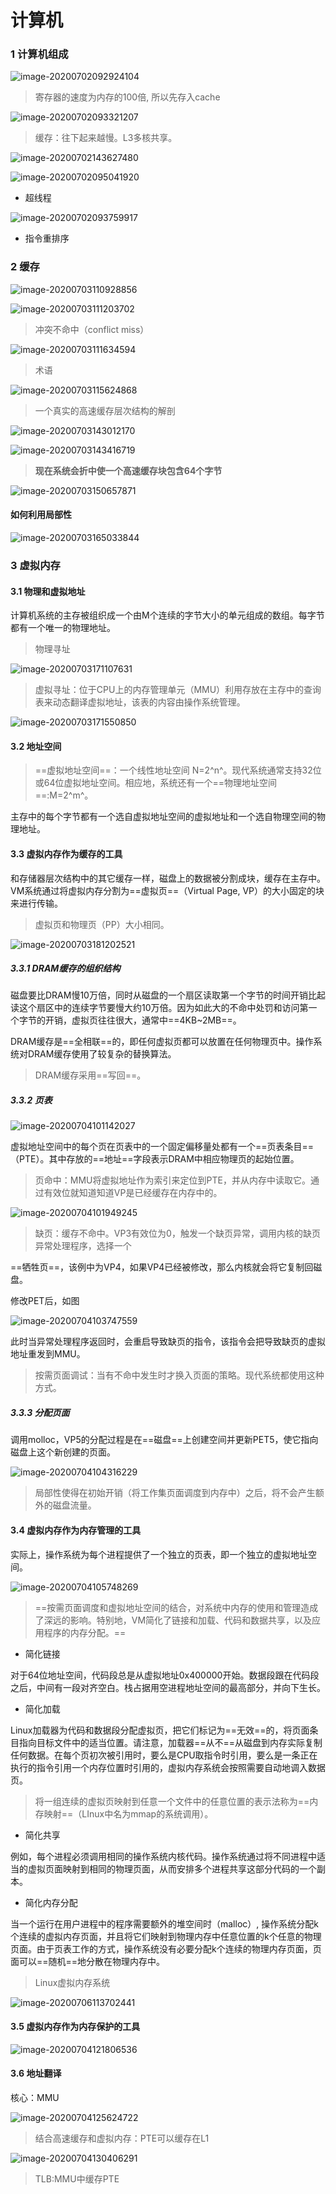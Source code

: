 # 计算机

### 1 计算机组成

![image-20200702092924104](C:\Users\Xuan\AppData\Roaming\Typora\typora-user-images\image-20200702092924104.png)

> 寄存器的速度为内存的100倍, 所以先存入cache

![image-20200702093321207](C:\Users\Xuan\AppData\Roaming\Typora\typora-user-images\image-20200702093321207.png)

> 缓存：往下起来越慢。L3多核共享。

![image-20200702143627480](C:\Users\Xuan\AppData\Roaming\Typora\typora-user-images\image-20200702143627480.png)

![image-20200702095041920](C:\Users\Xuan\AppData\Roaming\Typora\typora-user-images\image-20200702095041920.png)

- 超线程

 ![image-20200702093759917](C:\Users\Xuan\AppData\Roaming\Typora\typora-user-images\image-20200702093759917.png)



- 指令重排序



### 2 缓存

![image-20200703110928856](C:\Users\Xuan\AppData\Roaming\Typora\typora-user-images\image-20200703110928856.png)

![image-20200703111203702](C:\Users\Xuan\AppData\Roaming\Typora\typora-user-images\image-20200703111203702.png)

> 冲突不命中（conflict miss）

![image-20200703111634594](C:\Users\Xuan\AppData\Roaming\Typora\typora-user-images\image-20200703111634594.png)

> 术语

![image-20200703115624868](C:\Users\Xuan\AppData\Roaming\Typora\typora-user-images\image-20200703115624868.png)

> 一个真实的高速缓存层次结构的解剖

![image-20200703143012170](C:\Users\Xuan\AppData\Roaming\Typora\typora-user-images\image-20200703143012170.png)

![image-20200703143416719](C:\Users\Xuan\AppData\Roaming\Typora\typora-user-images\image-20200703143416719.png)

> **现在系统会折中使一个高速缓存块包含64个字节**

![image-20200703150657871](C:\Users\Xuan\AppData\Roaming\Typora\typora-user-images\image-20200703150657871.png)

#### 如何利用局部性

![image-20200703165033844](C:\Users\Xuan\AppData\Roaming\Typora\typora-user-images\image-20200703165033844.png)



### 3 虚拟内存

#### 3.1 物理和虚拟地址

计算机系统的主存被组织成一个由M个连续的字节大小的单元组成的数组。每字节都有一个唯一的物理地址。

> 物理寻址

![image-20200703171107631](C:\Users\Xuan\AppData\Roaming\Typora\typora-user-images\image-20200703171107631.png)

> 虚拟寻址：位于CPU上的内存管理单元（MMU）利用存放在主存中的查询表来动态翻译虚拟地址，该表的内容由操作系统管理。

![image-20200703171550850](C:\Users\Xuan\AppData\Roaming\Typora\typora-user-images\image-20200703171550850.png)

#### 3.2 地址空间

> ==虚拟地址空间==：一个线性地址空间 N=2^n^。现代系统通常支持32位或64位虚拟地址空间。相应地，系统还有一个==物理地址空间==:M=2^m^。

主存中的每个字节都有一个选自虚拟地址空间的虚拟地址和一个选自物理空间的物理地址。

#### 3.3 虚拟内存作为缓存的工具

和存储器层次结构中的其它缓存一样，磁盘上的数据被分割成块，缓存在主存中。VM系统通过将虚拟内存分割为==虚拟页==（Virtual Page, VP）的大小固定的块来进行传输。

> 虚拟页和物理页（PP）大小相同。

![image-20200703181202521](C:\Users\Xuan\AppData\Roaming\Typora\typora-user-images\image-20200703181202521.png)

##### 3.3.1 DRAM缓存的组织结构

磁盘要比DRAM慢10万倍，同时从磁盘的一个扇区读取第一个字节的时间开销比起读这个扇区中的连续字节要慢大约10万倍。因为如此大的不命中处罚和访问第一个字节的开销，虚拟页往往很大，通常中==4KB~2MB==。

DRAM缓存是==全相联==的，即任何虚拟页都可以放置在任何物理页中。操作系统对DRAM缓存使用了较复杂的替换算法。

> DRAM缓存采用==写回==。

##### 3.3.2 页表

![image-20200704101142027](C:\Users\Xuan\AppData\Roaming\Typora\typora-user-images\image-20200704101142027.png)

虚拟地址空间中的每个页在页表中的一个固定偏移量处都有一个==页表条目==（PTE）。其中存放的==地址==字段表示DRAM中相应物理页的起始位置。

> 页命中：MMU将虚拟地址作为索引来定位到PTE，并从内存中读取它。通过有效位就知道知道VP是已经缓存在内存中的。

![image-20200704101949245](C:\Users\Xuan\AppData\Roaming\Typora\typora-user-images\image-20200704101949245.png)

> 缺页：缓存不命中。VP3有效位为0，触发一个缺页异常，调用内核的缺页异常处理程序，选择一个

==牺牲页==，该例中为VP4，如果VP4已经被修改，那么内核就会将它复制回磁盘。

修改PET后，如图

![image-20200704103747559](C:\Users\Xuan\AppData\Roaming\Typora\typora-user-images\image-20200704103747559.png)

此时当异常处理程序返回时，会重启导致缺页的指令，该指令会把导致缺页的虚拟地址重发到MMU。

> 按需页面调试：当有不命中发生时才换入页面的策略。现代系统都使用这种方式。

##### 3.3.3 分配页面

调用molloc，VP5的分配过程是在==磁盘==上创建空间并更新PET5，使它指向磁盘上这个新创建的页面。

![image-20200704104316229](C:\Users\Xuan\AppData\Roaming\Typora\typora-user-images\image-20200704104316229.png)

> 局部性使得在初始开销（将工作集页面调度到内存中）之后，将不会产生额外的磁盘流量。

#### 3.4 虚拟内存作为内存管理的工具

实际上，操作系统为每个进程提供了一个独立的页表，即一个独立的虚拟地址空间。

![image-20200704105748269](C:\Users\Xuan\AppData\Roaming\Typora\typora-user-images\image-20200704105748269.png)

> ==按需页面调度和虚拟地址空间的结合，对系统中内存的使用和管理造成了深远的影响。特别地，VM简化了链接和加载、代码和数据共享，以及应用程序的内存分配。==

- 简化链接

对于64位地址空间，代码段总是从虚拟地址0x400000开始。数据段跟在代码段之后，中间有一段对齐空白。栈占据用空进程地址空间的最高部分，并向下生长。

- 简化加载

Linux加载器为代码和数据段分配虚拟页，把它们标记为==无效==的，将页面条目指向目标文件中的适当位置。请注意，加载器==从不==从磁盘到内存实际复制任何数据。在每个页初次被引用时，要么是CPU取指令时引用，要么是一条正在执行的指令引用一个内存位置时引用的，虚拟内存系统会按照需要自动地调入数据页。

> 将一组连续的虚拟页映射到任意一个文件中的任意位置的表示法称为==内存映射==（LInux中名为mmap的系统调用）。

- 简化共享

例如，每个进程必须调用相同的操作系统内核代码。操作系统通过将不同进程中适当的虚拟页面映射到相同的物理页面，从而安排多个进程共享这部分代码的一个副本。

- 简化内存分配

当一个运行在用户进程中的程序需要额外的堆空间时（malloc）, 操作系统分配k个连续的虚拟内存页面，并且将它们映射到物理内存中任意位置的k个任意的物理页面。由于页表工作的方式，操作系统没有必要分配k个连续的物理内存页面，页面可以==随机==地分散在物理内存中。

> Linux虚拟内存系统

![image-20200706113702441](C:\Users\Xuan\AppData\Roaming\Typora\typora-user-images\image-20200706113702441.png)

#### 3.5 虚拟内存作为内存保护的工具

![image-20200704121806536](C:\Users\Xuan\AppData\Roaming\Typora\typora-user-images\image-20200704121806536.png)

#### 3.6 地址翻译

核心：MMU

![image-20200704125624722](C:\Users\Xuan\AppData\Roaming\Typora\typora-user-images\image-20200704125624722.png)

> 结合高速缓存和虚拟内存：PTE可以缓存在L1

![image-20200704130406291](C:\Users\Xuan\AppData\Roaming\Typora\typora-user-images\image-20200704130406291.png)

> TLB:MMU中缓存PTE